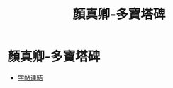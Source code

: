 ﻿---
title: '顏真卿-多寶塔碑'
tags: ['顏真卿', '碑刻', '楷書']
order: 8
---
# 顏真卿-多寶塔碑
* [字帖連結](https://digitalarchive.npm.gov.tw/Painting/Content?pid=1947&Dept=P)
